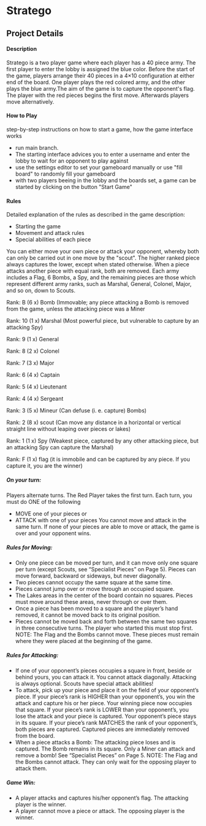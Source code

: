 # Stratego
## Project Details
#### Description
Stratego is a two player game where each player has a 40 piece army. The first player to enter the lobby is assigned the blue color. Before the start of the game, players arrange their 40 pieces in a 4×10 configuration at either end of the board. 
One player plays the red colored army, and the other plays the blue army.The aim of the game is to capture the opponent's flag. The player with the red pieces begins the first move. Afterwards players move alternatively. 

#### How to Play
step-by-step instructions on how to start a game, how the game interface works
- run main branch.
- The starting interface advices you to enter a username and enter the lobby to wait for an opponent to play against
- use the settings editor to set your gameboard manually or use "fill board" to randomly fill your gameboard
- with two players beeing in the lobby and the boards set, a game can be started by clicking on the button "Start Game"

#### Rules
Detailed explanation of the rules as described in the game description:
- Starting the game
- Movement and attack rules
- Special abilities of each piece

You can either move your own piece or attack your opponent, whereby both can only be carried out in one move by the "scout". The higher ranked piece always captures the lower, except when stated otherwise. When a piece attacks another piece with equal rank, both are removed. Each army includes a Flag, 6 Bombs, a Spy, and the remaining pieces are those which represent different army ranks, such as Marshal, General, Colonel, Major, and so on, down to Scouts. 

Rank: B     (6 x) Bomb (Immovable; any piece attacking a Bomb is removed from the game, unless the attacking piece was a Miner 

Rank: 10    (1 x) Marshal (Most powerful piece, but vulnerable to capture by an attacking Spy)

Rank: 9     (1 x) General 

Rank: 8     (2 x) Colonel

Rank: 7     (3 x) Major

Rank: 6     (4 x) Captain

Rank: 5     (4 x) Lieutenant

Rank: 4     (4 x) Sergeant

Rank: 3     (5 x) Mineur (Can defuse (i. e. capture) Bombs)

Rank: 2     (8 x) scout (Can move any distance in a horizontal or vertical straight line without leaping over pieces or lakes)

Rank: 1     (1 x) Spy (Weakest piece, captured by any other attacking piece, but an attacking Spy can capture the Marshal)

Rank: F     (1 x) flag (it is immobile and can be captured by any piece. If you capture it, you are the winner)


##### On your turn: 
Players alternate turns. The Red Player takes the first turn. Each turn, you must do ONE of the following
- MOVE one of your pieces or
- ATTACK with one of your pieces
You cannot move and attack in the same turn. If none of your pieces are able to move or attack, the game is over and your opponent wins.

##### Rules for Moving: 
- Only one piece can be moved per turn, and it can move only one square per turn (except Scouts, see “Specialist Pieces” on Page 5). Pieces can move forward, backward or sideways, but never diagonally.
- Two pieces cannot occupy the same square at the same time.
- Pieces cannot jump over or move through an occupied square.
- The Lakes areas in the center of the board contain no squares. Pieces must move around these areas, never through or over them.
- Once a piece has been moved to a square and the player’s hand removed, it cannot be moved back to its original position.
- Pieces cannot be moved back and forth between the same two squares in three consecutive turns. The player who started this must stop first.
NOTE: The Flag and the Bombs cannot move. These pieces must remain where they were placed at the beginning of the game.

##### Rules for Attacking: 
- If one of your opponent’s pieces occupies a square in front, beside or behind yours, you can attack it. You cannot attack diagonally. Attacking is always optional. Scouts have special attack abilities!
- To attack, pick up your piece and place it on the field of your opponent’s piece. 
     If your piece’s rank is HIGHER than your opponent’s, you win the attack and capture his or her piece. Your winning piece now occupies that square.
     If your piece’s rank is LOWER than your opponent’s, you lose the attack and your piece is captured. Your opponent’s piece stays in its square.
     If your piece’s rank MATCHES the rank of your opponent’s, both pieces are captured.
Captured pieces are immediately removed from the board.
- When a piece attacks a Bomb:
    The attacking piece loses and is captured. The Bomb remains in its square.
    Only a Miner can attack and remove a bomb! See “Specialist Pieces” on Page 5.
NOTE: The Flag and the Bombs cannot attack. They can only wait for the opposing player to attack them.

##### Game Win: 
- A player attacks and captures his/her opponent’s flag. The attacking player is the winner.
- A player cannot move a piece or attack. The opposing player is the winner. 
